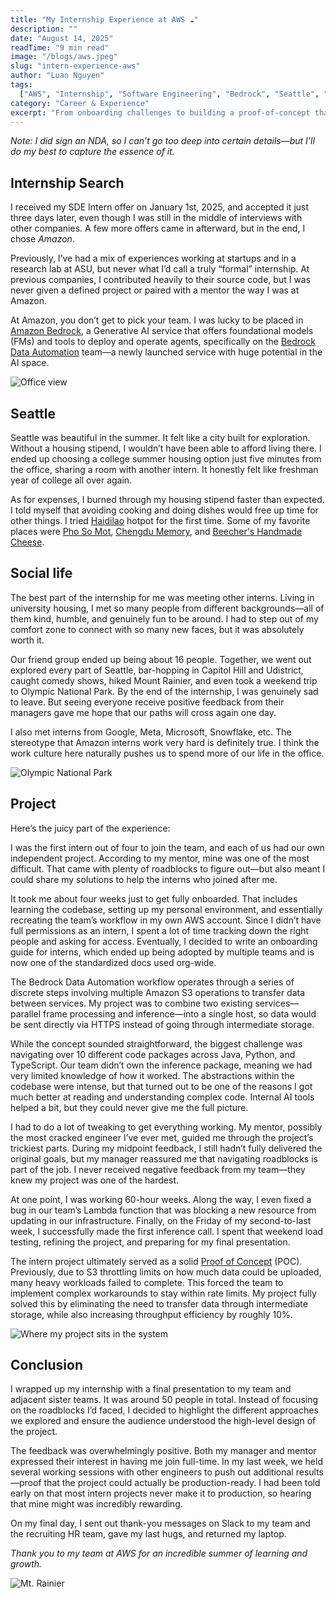 ```yaml
---
title: "My Internship Experience at AWS ☁️"
description: ""
date: "August 14, 2025"
readTime: "9 min read"
image: "/blogs/aws.jpeg"
slug: "intern-experience-aws"
author: "Luan Nguyen"
tags:
  ["AWS", "Internship", "Software Engineering", "Bedrock", "Seattle", "Career"]
category: "Career & Experience"
excerpt: "From onboarding challenges to building a proof-of-concept that increased throughput by 10%, here's my complete AWS internship journey including project details, Seattle adventures, and key learnings."
---
```


_Note: I did sign an NDA, so I can’t go too deep into certain details—but I’ll do my best to capture the essence of it._

## Internship Search

I received my SDE Intern offer on January 1st, 2025, and accepted it just three days later, even though I was still in the middle of interviews with other companies. A few more offers came in afterward, but in the end, I chose _Amazon_.

Previously, I’ve had a mix of experiences working at startups and in a research lab at ASU, but never what I’d call a truly “formal” internship. At previous companies, I contributed heavily to their source code, but I was never given a defined project or paired with a mentor the way I was at Amazon.

At Amazon, you don’t get to pick your team. I was lucky to be placed in [Amazon Bedrock](https://aws.amazon.com/bedrock/), a Generative AI service that offers foundational models (FMs) and tools to deploy and operate agents, specifically on the [Bedrock Data Automation](https://aws.amazon.com/bedrock/bda/) team—a newly launched service with huge potential in the AI space.

![Office view](/blogs/nitro.jpeg)

## Seattle

Seattle was beautiful in the summer. It felt like a city built for exploration. Without a housing stipend, I wouldn’t have been able to afford living there. I ended up choosing a college summer housing option just five minutes from the office, sharing a room with another intern. It honestly felt like freshman year of college all over again.

As for expenses, I burned through my housing stipend faster than expected. I told myself that avoiding cooking and doing dishes would free up time for other things. I tried [Haidilao](https://www.haidilao-inc.com/us) hotpot for the first time. Some of my favorite places were [Pho So Mot](https://www.yelp.com/biz/pho-so-1-seattle), [Chengdu Memory](https://www.chengdumemory.com/), and [Beecher's Handmade Cheese](https://beechershandmadecheese.com/).

## Social life

The best part of the internship for me was meeting other interns. Living in university housing, I met so many people from different backgrounds—all of them kind, humble, and genuinely fun to be around. I had to step out of my comfort zone to connect with so many new faces, but it was absolutely worth it.

Our friend group ended up being about 16 people. Together, we went out explored every part of Seattle, bar-hopping in Capitol Hill and Udistrict, caught comedy shows, hiked Mount Rainier, and even took a weekend trip to Olympic National Park. By the end of the internship, I was genuinely sad to leave. But seeing everyone receive positive feedback from their managers gave me hope that our paths will cross again one day.

I also met interns from Google, Meta, Microsoft, Snowflake, etc. The stereotype that Amazon interns work very hard is definitely true. I think the work culture here naturally pushes us to spend more of our life in the office.

![Olympic National Park](/blogs/olympic.jpeg)

## Project

Here’s the juicy part of the experience:

I was the first intern out of four to join the team, and each of us had our own independent project. According to my mentor, mine was one of the most difficult. That came with plenty of roadblocks to figure out—but also meant I could share my solutions to help the interns who joined after me.

It took me about four weeks just to get fully onboarded. That includes learning the codebase, setting up my personal environment, and essentially recreating the team’s workflow in my own AWS account. Since I didn’t have full permissions as an intern, I spent a lot of time tracking down the right people and asking for access. Eventually, I decided to write an onboarding guide for interns, which ended up being adopted by multiple teams and is now one of the standardized docs used org-wide.

The Bedrock Data Automation workflow operates through a series of discrete steps involving multiple Amazon S3 operations to transfer data between services. My project was to combine two existing services—parallel frame processing and inference—into a single host, so data would be sent directly via HTTPS instead of going through intermediate storage.

While the concept sounded straightforward, the biggest challenge was navigating over 10 different code packages across Java, Python, and TypeScript. Our team didn’t own the inference package, meaning we had very limited knowledge of how it worked. The abstractions within the codebase were intense, but that turned out to be one of the reasons I got much better at reading and understanding complex code. Internal AI tools helped a bit, but they could never give me the full picture.

I had to do a lot of tweaking to get everything working. My mentor, possibly the most cracked engineer I’ve ever met, guided me through the project’s trickiest parts. During my midpoint feedback, I still hadn’t fully delivered the original goals, but my manager reassured me that navigating roadblocks is part of the job. I never received negative feedback from my team—they knew my project was one of the hardest.

At one point, I was working 60-hour weeks. Along the way, I even fixed a bug in our team’s Lambda function that was blocking a new resource from updating in our infrastructure. Finally, on the Friday of my second-to-last week, I successfully made the first inference call. I spent that weekend load testing, refining the project, and preparing for my final presentation.

The intern project ultimately served as a solid [Proof of Concept](https://www.atlassian.com/work-management/project-management/proof-of-concept) (POC). Previously, due to S3 throttling limits on how much data could be uploaded, many heavy workloads failed to complete. This forced the team to implement complex workarounds to stay within rate limits. My project fully solved this by eliminating the need to transfer data through intermediate storage, while also increasing throughput efficiency by roughly 10%.

![Where my project sits in the system](/blogs/project.png)

## Conclusion

I wrapped up my internship with a final presentation to my team and adjacent sister teams. It was around 50 people in total. Instead of focusing on the roadblocks I’d faced, I decided to highlight the different approaches we explored and ensure the audience understood the high-level design of the project.

The feedback was overwhelmingly positive. Both my manager and mentor expressed their interest in having me join full-time. In my last week, we held several working sessions with other engineers to push out additional results—proof that the project could actually be production-ready. I had been told early on that most intern projects never make it to production, so hearing that mine might was incredibly rewarding.

On my final day, I sent out thank-you messages on Slack to my team and the recruiting HR team, gave my last hugs, and returned my laptop.

_Thank you to my team at AWS for an incredible summer of learning and growth._

![Mt. Rainier](/blogs/rainier.jpeg)
